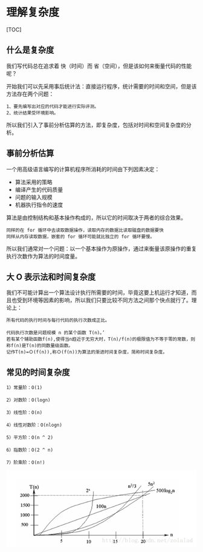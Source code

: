 # 理解复杂度

[TOC]

## 什么是复杂度

我们写代码总在追求着 快（时间）而 省（空间），但是该如何来衡量代码的性能呢？

开始我们可以先采用事后统计法：直接运行程序，统计需要的时间和空间，但是该方法存在两个问题：
```
1、要先编写出对应的代码才能进行实际评测。
2、统计结果受环境影响。
```

所以我们引入了事前分析估算的方法，即复杂度，包括对时间和空间复杂度的分析。

## 事前分析估算

一个用高级语言编写的计算机程序所消耗的时间由下列因素决定：

* 算法采用的策略
* 编译产生的代码质量
* 问题的输入规模
* 机器执行指令的速度

算法是由控制结构和基本操作构成的，所以它的时间取决于两者的综合效果。
```
同样的在 for 循环中去读取数据操作，读取内存的数据比读取磁盘的数据要快
同样从内存读取数据，嵌套的 for 循环可能就比独立的 for 循环要慢。
```

所以我们通常对一个问题：以一个基本操作为原操作，通过来衡量该原操作的重复执行次数作为算法的时间度量。

## 大 O 表示法和时间复杂度

我们不可能计算出一个算法设计执行所需要的时间，毕竟这要上机运行才知道，而且也受到环境等因素的影响，所以我们只要比较不同方法之间那个快点就行了。理论上：
```
所有代码的执行时间与每行代码的执行次数成正比。

代码执行次数是问题规模 n 的某个函数 T(n)。’
若有某个辅助函数f(n),使得当n趋近于无穷大时，T(n)/f(n)的极限值为不等于零的常数，则称f(n)是T(n)的同数量级函数。
记作T(n)=Ｏ(f(n)),称Ｏ(f(n))为算法的渐进时间复杂度，简称时间复杂度。
```

## 常见的时间复杂度

```
1）常量阶：O(1)

2）对数阶：O(logn)

3）线性阶：O(n)

4）线性对数阶：O(nlogn)

5）平方阶：O(n ^ 2)

6）指数阶：O(2 ^ n)

7）阶乘阶：O(n!)
```

<img src = "https://github.com/TinyWoodL/application-argorithm/blob/master/assets/usual_distribution.png?raw=true">